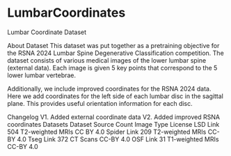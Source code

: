 # LumbarCoordinates
Lumbar Coordinate Dataset

About Dataset
This dataset was put together as a pretraining objective for the RSNA 2024 Lumbar Spine Degenerative Classification competition. The dataset consists of various medical images of the lower lumbar spine (external data). Each image is given 5 key points that correspond to the 5 lower lumbar vertebrae.

Additionally, we include improved coordinates for the RSNA 2024 data. Here we add coordinates for the left side of each lumbar disc in the sagittal plane. This provides useful orientation information for each disc.

Changelog
V1. Added external coordinate data
V2. Added improved RSNA coordinates
Datasets
Dataset	Source	Count	Image Type	License
LSD	Link	504	T2-weighted MRIs	CC BY 4.0
Spider	Link	209	T2-weighted MRIs	CC-BY 4.0
Tseg	Link	372	CT Scans	CC-BY 4.0
OSF	Link	31	T1-weighted MRIs	CC-BY 4.0
